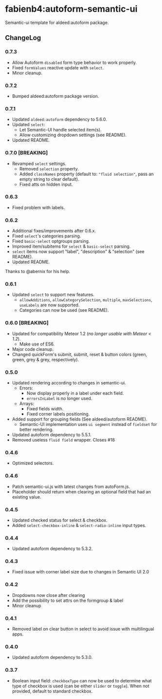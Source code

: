 fabienb4:autoform-semantic-ui
=========================

Semantic-ui template for aldeed:autoform package.

## ChangeLog

### 0.7.3

- Allow Autoform `disabled` form type behavior to work properly.
- Fixed `formValues` reactive update with `select`.
- Minor cleanup.

### 0.7.2

- Bumped aldeed:autoform package version.

### 0.7.1

- Updated `aldeed:autoform` dependency to 5.6.0.
- Updated `select`:
  - Let Semantic-UI handle selected item(s).
  - Allow customizing dropdown settings (see README).
- Updated README.

### 0.7.0 [BREAKING]

- Revamped `select` settings.
  - Removed `selection` property.
  - Added `classNames` property (default to: `"fluid selection"`, pass an empty string to clear default).
  - Fixed atts on hidden input.

### 0.6.3

- Fixed problem with labels.

### 0.6.2

- Additional fixes/improvements after 0.6.x.
 - Fixed `select`'s categories parsing.
 - Fixed `basic-select` optgroups parsing.
 - Improved item/subitems for `select` & `basic-select` parsing.
 - `select` items now support "label", "description" & "selection" (see README).
 - Updated README.

Thanks to @abernix for his help.

### 0.6.1

- Updated `select` to support new features.
  - `allowAdditions`, `allowCategorySelection`, `multiple`, `maxSelections`, `useLabels` are now supported.
  - Categories can now be used (see README).

### 0.6.0 [BREAKING]

- Updated for compatibility Meteor 1.2 (_no longer usable with Meteor < 1.2_).
  - Make use of ES6.
- Major code cleanup.
- Changed quickForm's submit, submit, reset & button colors (green, green, grey & grey, respectively).

### 0.5.0

- Updated rendering according to changes in semantic-ui.
  - Errors:
    - Now display properly in a label under each field.
    - `errorsInLabel` is no longer used.
  - Arrays:
    - Fixed fields width.
    - Fixed corner labels positioning.
- Added support for grouping fields (See aldeed/autoform README).
  - Semantic-UI implementation uses `ui segment` instead of `fieldset` for better rendering.
- Updated autoform dependency to 5.5.1.
- Removed useless `fluid field` wrapper. Closes #18

### 0.4.6

- Optimized selectors.

### 0.4.6

- Patch semantic-ui.js with latest changes from autoForm.js.
- Placeholder should return when clearing an optional field that had an existing value.

### 0.4.5

- Updated checked status for select & checkbox.
- Added `select-checkbox-inline` & `select-radio-inline` input types.

### 0.4.4

- Updated autoform dependency to 5.3.2.

### 0.4.3

- Fixed issue with corner label size due to changes in Semantic UI 2.0

### 0.4.2

- Dropdowns now close after clearing
- Add the possibility to set attrs on the formgroup & label
- Minor cleanup

### 0.4.1

- Removed label on clear button in select to avoid issue with multilingual apps.

### 0.4.0

- Updated autoform dependency to 5.3.0.

### 0.3.7

- Boolean input field: `checkboxType` can now be used to determine what type of checkbox is used (can be either `slider` or `toggle`). When not provided, default to standard checkbox.
